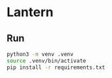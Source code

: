 # Lantern

## Run
```bash
python3 -m venv .venv
source .venv/bin/activate
pip install -r requirements.txt
```